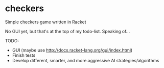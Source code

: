 checkers
========

Simple checkers game written in Racket

No GUI yet, but that's at the top of my todo-list. Speaking of...

TODO:
* GUI (maybe use http://docs.racket-lang.org/gui/index.html)
* Finish tests
* Develop different, smarter, and more aggressive AI strategies/algorithms
